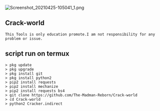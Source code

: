 <p align="center">
  
![Screenshot_20210425-105041_1.png](https://user-images.githubusercontent.com/52023076/115988149-37bbb980-a56d-11eb-9eb4-4feb51c09345.png)

## Crack-world
```
This Tools is only education promote.I am not responsibility for any problem or issue.
```
## script run on termux
```
> pkg update
> pkg upgrade
> pkg install git
> pkg install python2
> pip2 install requests
> pip2 install mechanize
> pip2 install requests bs4
> git clone https://github.com/The-Madman-Reborn/Crack-world
> cd Crack-world
> python2 Cracker.indirect
```
